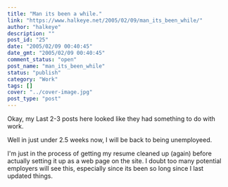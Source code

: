 ```yaml
---
title: "Man its been a while."
link: "https://www.halkeye.net/2005/02/09/man_its_been_while/"
author: "halkeye"
description: ""
post_id: "25"
date: "2005/02/09 00:40:45"
date_gmt: "2005/02/09 00:40:45"
comment_status: "open"
post_name: "man_its_been_while"
status: "publish"
category: "Work"
tags: []
cover: "../cover-image.jpg"
post_type: "post"
---
```


Okay, my Last 2-3 posts here looked like they had something to do with work.

Well in just under 2.5 weeks now, I will be back to being unemployeed.

I'm just in the process of getting my resume cleaned up (again) before actually setting it up as a web page on the site. I doubt too many potential employers will see this, especially since its been so long since I last updated things.